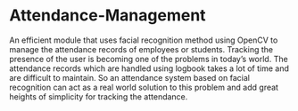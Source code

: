 # Attendance-Management
An efficient module that uses facial recognition method using OpenCV to manage the attendance records of employees or students. 
Tracking the presence of the user is becoming one of the problems in today’s world. The attendance records which are handled using logbook takes a lot of time and are difficult to maintain. So an attendance system based on facial recognition can act as a real world solution to this problem and add great heights of simplicity for tracking the attendance.
